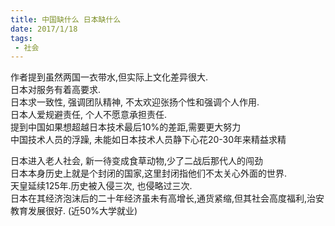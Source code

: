 ```yaml
---
title: 中国缺什么 日本缺什么
date: 2017/1/18
tags:
 - 社会 
---
```


作者提到虽然两国一衣带水,但实际上文化差异很大.  
日本对服务有着高要求.  
日本求一致性, 强调团队精神, 不太欢迎张扬个性和强调个人作用.  
日本人爱规避责任, 个人不愿意承担责任.  
提到中国如果想超越日本技术最后10%的差距,需要更大努力  
中国技术人员的浮躁, 未能如日本技术人员静下心花20-30年来精益求精  

日本进入老人社会, 新一待变成食草动物,少了二战后那代人的闯劲  
日本本身历史上就是个封闭的国家,这里封闭指他们不太关心外面的世界.  
天皇延续125年.历史被入侵三次, 也侵略过三次.  
日本在其经济泡沫后的二十年经济虽未有高增长,通货紧缩,但其社会高度福利,治安教育发展很好. (近50%大学就业)  